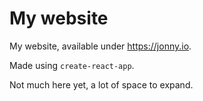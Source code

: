 # My website
My website, available under https://jonny.io.

Made using `create-react-app`.

Not much here yet, a lot of space to expand.
